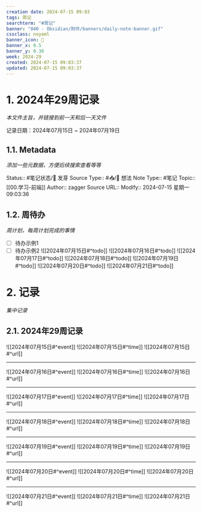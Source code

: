 ```yaml
---
creation date: 2024-07-15 09:03
tags: 周记
searchterm: "#周记"
banner: "040 - Obsidian/附件/banners/daily-note-banner.gif"
cssclass: noyaml
banner_icon: 💌
banner_x: 0.5
banner_y: 0.38
week: 2024-29
created: 2024-07-15 09:03:37
updated: 2024-07-15 09:03:37
---
```


# 1. 2024年29周记录

_本文件主旨，并链接到前一天和后一天文件_

记录日期：2024年07月15日 ~ 2024年07月19日

## 1.1. Metadata

_添加一些元数据，方便后续搜索查看等等_

Status:: #笔记状态/🌱 发芽
Source Type:: #📥/💭 想法 
Note Type:: #笔记
Topic:: [[00.学习-前端]]
Author:: zagger
Source URL::
Modify:: 2024-07-15 星期一 09:03:36

## 1.2. 周待办

_周计划，每周计划完成的事情_

- [ ] 待办示例1
- [ ] 待办示例2
![[2024年07月15日#^todo]] 
![[2024年07月16日#^todo]] 
![[2024年07月17日#^todo]] 
![[2024年07月18日#^todo]] 
![[2024年07月19日#^todo]] 
![[2024年07月20日#^todo]] 
![[2024年07月21日#^todo]] 

# 2. 记录

_集中记录_

## 2.1. 2024年29周记录
![[2024年07月15日#^event]] 
![[2024年07月15日#^time]] 
![[2024年07月15日#^url]] 

---

![[2024年07月16日#^event]] 
![[2024年07月16日#^time]] 
![[2024年07月16日#^url]] 

---

![[2024年07月17日#^event]] 
![[2024年07月17日#^time]] 
![[2024年07月17日#^url]] 

---

![[2024年07月18日#^event]] 
![[2024年07月18日#^time]] 
![[2024年07月18日#^url]] 

---

![[2024年07月19日#^event]] 
![[2024年07月19日#^time]] 
![[2024年07月19日#^url]] 

---

![[2024年07月20日#^event]] 
![[2024年07月20日#^time]] 
![[2024年07月20日#^url]] 

---

![[2024年07月21日#^event]] 
![[2024年07月21日#^time]] 
![[2024年07月21日#^url]] 

